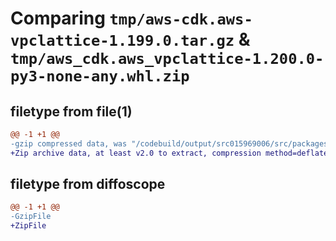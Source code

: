 # Comparing `tmp/aws-cdk.aws-vpclattice-1.199.0.tar.gz` & `tmp/aws_cdk.aws_vpclattice-1.200.0-py3-none-any.whl.zip`

## filetype from file(1)

```diff
@@ -1 +1 @@
-gzip compressed data, was "/codebuild/output/src015969006/src/packages/@aws-cdk/aws-vpclattice/dist/python/aws-cdk.aws-vpclattice-1.199.0.tar", last modified: Thu Apr 20 17:20:36 2023, max compression
+Zip archive data, at least v2.0 to extract, compression method=deflate
```

## filetype from diffoscope

```diff
@@ -1 +1 @@
-GzipFile
+ZipFile
```

